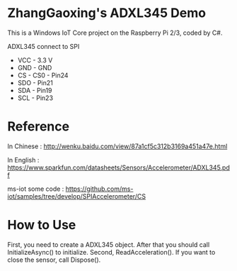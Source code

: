 # ZhangGaoxing's ADXL345 Demo
This is a Windows IoT Core project on the Raspberry Pi 2/3, coded by C#.

ADXL345 connect to SPI
* VCC - 3.3 V
* GND -  GND
* CS - CS0 - Pin24
* SDO - Pin21
* SDA - Pin19
* SCL - Pin23

# Reference
In Chinese : http://wenku.baidu.com/view/87a1cf5c312b3169a451a47e.html

In English : https://www.sparkfun.com/datasheets/Sensors/Accelerometer/ADXL345.pdf

ms-iot some code : https://github.com/ms-iot/samples/tree/develop/SPIAccelerometer/CS

# How to Use
First, you need to create a ADXL345 object. After that you should call InitializeAsync() to initialize. Second, ReadAcceleration(). If you want to close the sensor, call Dispose().
